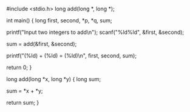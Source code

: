 #include <stdio.h>
long add(long *, long *);
 
int main()
{
   long first, second, *p, *q, sum;
 
   printf("Input two integers to add\n");
   scanf("%ld%ld", &first, &second);
 
   sum = add(&first, &second);
 
   printf("(%ld) + (%ld) = (%ld)\n", first, second, sum);
 
   return 0;
}

long add(long *x, long *y) {
   long sum;
   
   sum = *x + *y;
   
   return sum;
}
